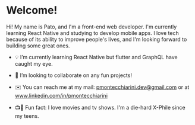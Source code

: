 # Welcome!

Hi! My name is Pato, and I'm a front-end web developer. I'm currently learning React Native and studying to develop mobile apps. I love tech because of its ability to improve people's lives, and I'm looking forward to building some great ones.

- 💡 I’m currently learning React Native but flutter and GraphQL have caught my eye.
- 👯 I’m looking to collaborate on any fun projects!

- ✉️ You can reach me at my mail: pmontecchiarini.dev@gmail.com or at www.linkedin.com/in/pmontecchiarini

- 📺🎥 Fun fact: I love movies and tv shows. I'm a die-hard X-Phile since my teens. 
